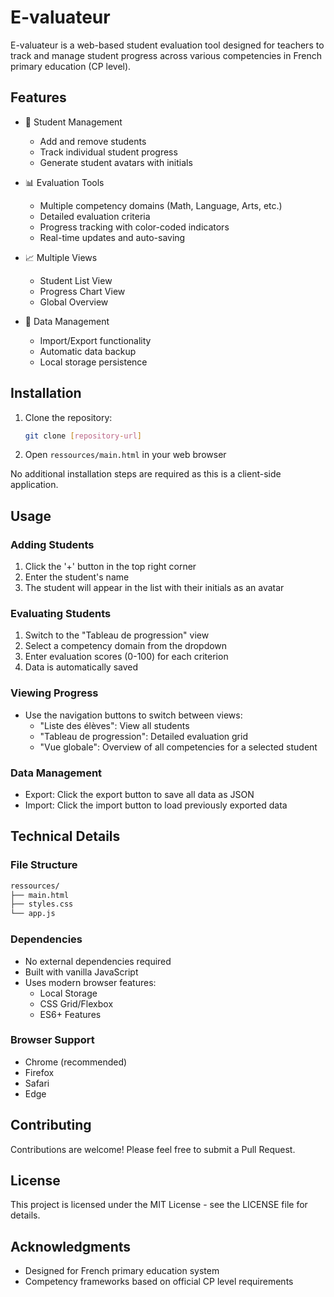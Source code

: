 # E-valuateur

E-valuateur is a web-based student evaluation tool designed for teachers to track and manage student progress across various competencies in French primary education (CP level).

## Features

- 📝 Student Management

  - Add and remove students
  - Track individual student progress
  - Generate student avatars with initials

- 📊 Evaluation Tools

  - Multiple competency domains (Math, Language, Arts, etc.)
  - Detailed evaluation criteria
  - Progress tracking with color-coded indicators
  - Real-time updates and auto-saving

- 📈 Multiple Views

  - Student List View
  - Progress Chart View
  - Global Overview

- 💾 Data Management
  - Import/Export functionality
  - Automatic data backup
  - Local storage persistence

## Installation

1. Clone the repository:

   ```bash
   git clone [repository-url]
   ```

2. Open `ressources/main.html` in your web browser

No additional installation steps are required as this is a client-side application.

## Usage

### Adding Students

1. Click the '+' button in the top right corner
2. Enter the student's name
3. The student will appear in the list with their initials as an avatar

### Evaluating Students

1. Switch to the "Tableau de progression" view
2. Select a competency domain from the dropdown
3. Enter evaluation scores (0-100) for each criterion
4. Data is automatically saved

### Viewing Progress

- Use the navigation buttons to switch between views:
  - "Liste des élèves": View all students
  - "Tableau de progression": Detailed evaluation grid
  - "Vue globale": Overview of all competencies for a selected student

### Data Management

- Export: Click the export button to save all data as JSON
- Import: Click the import button to load previously exported data

## Technical Details

### File Structure

```markdown
ressources/
├── main.html
├── styles.css
└── app.js
```

### Dependencies

- No external dependencies required
- Built with vanilla JavaScript
- Uses modern browser features:
  - Local Storage
  - CSS Grid/Flexbox
  - ES6+ Features

### Browser Support

- Chrome (recommended)
- Firefox
- Safari
- Edge

## Contributing

Contributions are welcome! Please feel free to submit a Pull Request.

## License

This project is licensed under the MIT License - see the LICENSE file for details.

## Acknowledgments

- Designed for French primary education system
- Competency frameworks based on official CP level requirements
